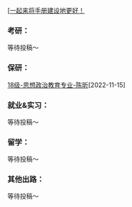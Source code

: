 [[一起来将手册建设地更好！](preface/Sharing_experience.md)

### 考研：
等待投稿～

### 保研：

[18级-思想政治教育专业-陈昕](升学就业篇/马克思主义学院/18级-思想政治教育专业-陈昕.md)[2022-11-15]

### 就业&实习：

等待投稿～

### 留学：

等待投稿～

### 其他出路：

等待投稿～
